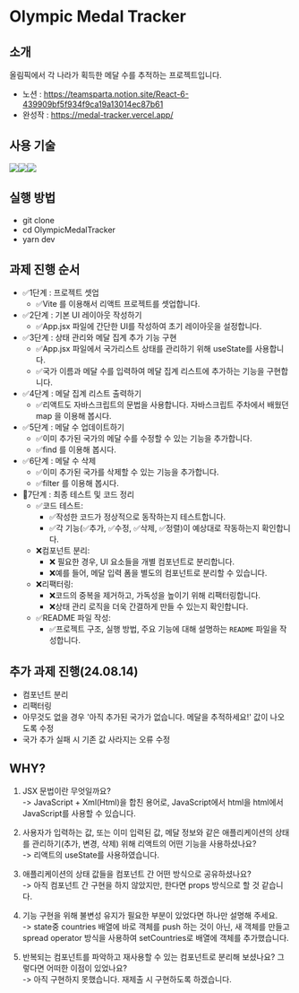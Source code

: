 # Olympic Medal Tracker

## 소개

올림픽에서 각 나라가 획득한 메달 수를 추적하는 프로젝트입니다.

-   노션 : https://teamsparta.notion.site/React-6-439909bf5f934f9ca19a13014ec87b61
-   완성작 : https://medal-tracker.vercel.app/

## 사용 기술

<div style="display:flex">
<img src="https://img.shields.io/badge/Windows-0078D6?style=for-the-badge&logo=windows&logoColor=white">
<img src="https://img.shields.io/badge/React-20232A?style=for-the-badge&logo=react&logoColor=61DAFB">
<img src="https://img.shields.io/badge/Visual_Studio_Code-0078D4?style=for-the-badge&logo=visual%20studio%20code&logoColor=white">
</div>

## 실행 방법

-   git clone
-   cd OlympicMedalTracker
-   yarn dev

## 과제 진행 순서

-   ✅1단계 : 프로젝트 셋업
    -   ✅Vite 를 이용해서 리액트 프로젝트를 셋업합니다.
-   ✅2단계 : 기본 UI 레이아웃 작성하기
    -   ✅App.jsx 파일에 간단한 UI를 작성하여 초기 레이아웃을 설정합니다.
-   ✅3단계 : 상태 관리와 메달 집계 추가 기능 구현
    -   ✅App.jsx 파일에서 국가리스트 상태를 관리하기 위해 useState를 사용합니다.
    -   ✅국가 이름과 메달 수를 입력하여 메달 집계 리스트에 추가하는 기능을 구현합니다.
-   ✅4단계 : 메달 집계 리스트 출력하기
    -   ✅리액트도 자바스크립트의 문법을 사용합니다. 자바스크립트 주차에서 배웠던 map 을 이용해 봅시다.
-   ✅5단계 : 메달 수 업데이트하기
    -   ✅이미 추가된 국가의 메달 수를 수정할 수 있는 기능을 추가합니다.
    -   ✅find 를 이용해 봅시다.
-   ✅6단계 : 메달 수 삭제
    -   ✅이미 추가된 국가를 삭제할 수 있는 기능을 추가합니다.
    -   ✅filter 를 이용해 봅시다.
-   🔼7단계 : 최종 테스트 및 코드 정리
    -   ✅코드 테스트:
        -   ✅작성한 코드가 정상적으로 동작하는지 테스트합니다.
        -   ✅각 기능(✅추가, ✅수정, ✅삭제, ✅정렬)이 예상대로 작동하는지 확인합니다.
    -   ❌컴포넌트 분리:
        -   ❌ 필요한 경우, UI 요소들을 개별 컴포넌트로 분리합니다.
        -   ❌예를 들어, 메달 입력 폼을 별도의 컴포넌트로 분리할 수 있습니다.
    -   ❌리팩터링:
        -   ❌코드의 중복을 제거하고, 가독성을 높이기 위해 리팩터링합니다.
        -   ❌상태 관리 로직을 더욱 간결하게 만들 수 있는지 확인합니다.
    -   ✅README 파일 작성:
        -   ✅프로젝트 구조, 실행 방법, 주요 기능에 대해 설명하는 `README` 파일을 작성합니다.

## 추가 과제 진행(24.08.14)

-   컴포넌트 분리
-   리팩터링
-   아무것도 없을 경우 '아직 추가된 국가가 없습니다. 메달을 추적하세요!' 값이 나오도록 수정
-   국가 추가 실패 시 기존 값 사라지는 오류 수정

## WHY?

1. JSX 문법이란 무엇일까요?<br> -> JavaScript + Xml(Html)을 합친 용어로, JavaScript에서 html을 html에서 JavaScript를 사용할 수 있습니다.<br>

2. 사용자가 입력하는 값, 또는 이미 입력된 값, 메달 정보와 같은 애플리케이션의 상태를 관리하기(추가, 변경, 삭제) 위해 리액트의 어떤 기능을 사용하셨나요?<br> -> 리액트의 useState를 사용하였습니다.<br>

3. 애플리케이션의 상태 값들을 컴포넌트 간 어떤 방식으로 공유하셨나요?<br> -> 아직 컴포넌트 간 구현을 하지 않았지만, 한다면 props 방식으로 할 것 같습니다.<br>

4. 기능 구현을 위해 불변성 유지가 필요한 부분이 있었다면 하나만 설명해 주세요.<br> -> state중 countries 배열에 바로 객체를 push 하는 것이 아닌, 새 객체를 만들고 spread operator 방식을 사용하여 setCountries로 배열에 객체를 추가했습니다.<br>

5. 반복되는 컴포넌트를 파악하고 재사용할 수 있는 컴포넌트로 분리해 보셨나요? 그렇다면 어떠한 이점이 있었나요?<br> -> 아직 구현하지 못했습니다. 재제출 시 구현하도록 하겠습니다.<br>
